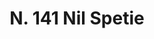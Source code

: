 ---
title: "N. 141 Nil Spetie"
permalink: "/edition/plant141/"
plant-name: "N. 141"
plant-number: "141"
plant-xml: "/assets/xml/plant141.xml"
plant-img1: "/assets/img/plant141_verso.jpg"
plant-img2: "/assets/img/plant141.jpg"
plant-title: "N. 141 Nil Spetie"
plant-wfo-link: ""
plant-kew-link: ""
plant-taxon-content: ""
layout: single-xml
---